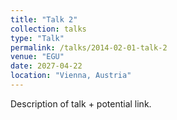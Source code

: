```yaml
---
title: "Talk 2"
collection: talks
type: "Talk"
permalink: /talks/2014-02-01-talk-2
venue: "EGU"
date: 2027-04-22
location: "Vienna, Austria"
---
```


Description of talk + potential link.

<!-- [More information here](http://example2.com). -->

